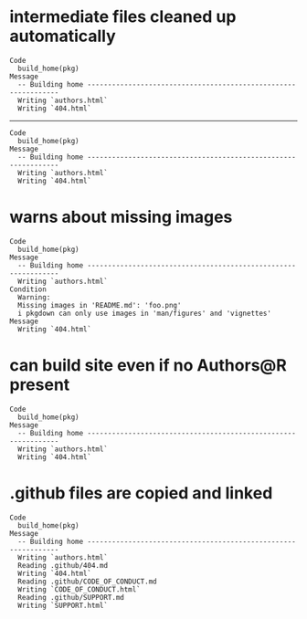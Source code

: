 # intermediate files cleaned up automatically

    Code
      build_home(pkg)
    Message
      -- Building home ---------------------------------------------------------------
      Writing `authors.html`
      Writing `404.html`

---

    Code
      build_home(pkg)
    Message
      -- Building home ---------------------------------------------------------------
      Writing `authors.html`
      Writing `404.html`

# warns about missing images

    Code
      build_home(pkg)
    Message
      -- Building home ---------------------------------------------------------------
      Writing `authors.html`
    Condition
      Warning:
      Missing images in 'README.md': 'foo.png'
      i pkgdown can only use images in 'man/figures' and 'vignettes'
    Message
      Writing `404.html`

# can build site even if no Authors@R present

    Code
      build_home(pkg)
    Message
      -- Building home ---------------------------------------------------------------
      Writing `authors.html`
      Writing `404.html`

# .github files are copied and linked

    Code
      build_home(pkg)
    Message
      -- Building home ---------------------------------------------------------------
      Writing `authors.html`
      Reading .github/404.md
      Writing `404.html`
      Reading .github/CODE_OF_CONDUCT.md
      Writing `CODE_OF_CONDUCT.html`
      Reading .github/SUPPORT.md
      Writing `SUPPORT.html`


